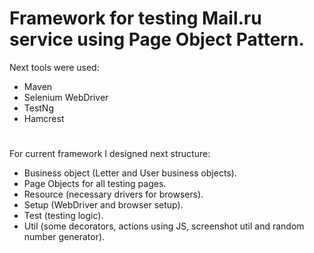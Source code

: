 # Framework for testing Mail.ru service using Page Object Pattern.
Next tools were used:
- Maven
- Selenium WebDriver
- TestNg
- Hamcrest
#
For current framework I designed next structure:
- Business object (Letter and User business objects).
- Page Objects for all testing pages.
- Resource (necessary drivers for browsers).
- Setup (WebDriver and browser setup).
- Test (testing logic).
- Util (some decorators, actions using JS, screenshot util and random number generator).